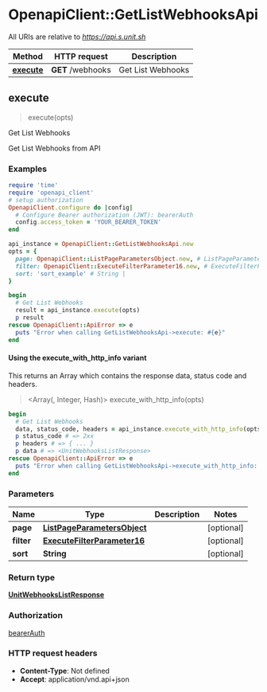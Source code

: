 # OpenapiClient::GetListWebhooksApi

All URIs are relative to *https://api.s.unit.sh*

| Method | HTTP request | Description |
| ------ | ------------ | ----------- |
| [**execute**](GetListWebhooksApi.md#execute) | **GET** /webhooks | Get List Webhooks |


## execute

> <UnitWebhooksListResponse> execute(opts)

Get List Webhooks

Get List Webhooks from API 

### Examples

```ruby
require 'time'
require 'openapi_client'
# setup authorization
OpenapiClient.configure do |config|
  # Configure Bearer authorization (JWT): bearerAuth
  config.access_token = 'YOUR_BEARER_TOKEN'
end

api_instance = OpenapiClient::GetListWebhooksApi.new
opts = {
  page: OpenapiClient::ListPageParametersObject.new, # ListPageParametersObject | 
  filter: OpenapiClient::ExecuteFilterParameter16.new, # ExecuteFilterParameter16 | 
  sort: 'sort_example' # String | 
}

begin
  # Get List Webhooks
  result = api_instance.execute(opts)
  p result
rescue OpenapiClient::ApiError => e
  puts "Error when calling GetListWebhooksApi->execute: #{e}"
end
```

#### Using the execute_with_http_info variant

This returns an Array which contains the response data, status code and headers.

> <Array(<UnitWebhooksListResponse>, Integer, Hash)> execute_with_http_info(opts)

```ruby
begin
  # Get List Webhooks
  data, status_code, headers = api_instance.execute_with_http_info(opts)
  p status_code # => 2xx
  p headers # => { ... }
  p data # => <UnitWebhooksListResponse>
rescue OpenapiClient::ApiError => e
  puts "Error when calling GetListWebhooksApi->execute_with_http_info: #{e}"
end
```

### Parameters

| Name | Type | Description | Notes |
| ---- | ---- | ----------- | ----- |
| **page** | [**ListPageParametersObject**](.md) |  | [optional] |
| **filter** | [**ExecuteFilterParameter16**](.md) |  | [optional] |
| **sort** | **String** |  | [optional] |

### Return type

[**UnitWebhooksListResponse**](UnitWebhooksListResponse.md)

### Authorization

[bearerAuth](../README.md#bearerAuth)

### HTTP request headers

- **Content-Type**: Not defined
- **Accept**: application/vnd.api+json


